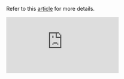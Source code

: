Refer to this [article](https://ghchirp.online/2224/) for more details.

![Sample Report](https://github.com/grasshopper7/cucumber-pdf-plugin-report/blob/master/cucumber-pdf-plugin-report/pdf-report/report.pdf)
